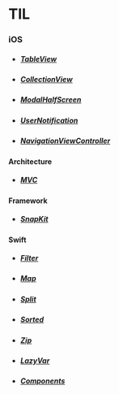 # **TIL**

### **iOS**

* ##### [TableView](./MVC/MVCwithModel.md)
* ##### [CollectionView](./MVC/MVCwithModel.md)
* ##### [ModalHalfScreen](./MVC/MVCwithModel.md)
* ##### [UserNotification](./MVC/MVCwithModel.md)
* ##### [NavigationViewController](./MVC/MVCwithModel.md)


#### Architecture
* ##### [MVC](./MVC/MVCwithModel.md)

#### Framework

* ##### [SnapKit](./SnapKit/SnapKit.md)

#### Swift
* ##### [Filter](./Swift/Filter/Filter.md)
* ##### [Map](./Swift/Map/Map.md)
* ##### [Split](./Swift/Split/Split.md)
* ##### [Sorted](./Swift/Sorted/Sorted.md)
* ##### [Zip](./Swift/Zip/Zip.md)
* ##### [LazyVar](./Swift/LazyVar/LazyVar.md)
* ##### [Components](./Swift/Components/Components.md)

